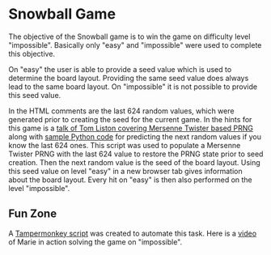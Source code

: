 # Snowball Game
The objective of the Snowball game is to win the game on difficulty level "impossible".
Basically only "easy" and "impossible" were used to complete this objective.

On "easy" the user is able to provide a seed value which is used to determine the board layout. Providing the same seed value does always lead to the same board layout.
On "impossible" it is not possible to provide this seed value.

In the HTML comments are the last 624 random values, which were generated prior to creating the seed for the current game.
In the hints for this game is a [talk of Tom Liston covering Mersenne Twister based PRNG ](https://www.youtube.com/watch?v=Jo5Nlbqd-Vg) along with [sample Python code](https://github.com/tliston/mt19937) for predicting the next random values if you know the last 624 ones.
This script was used to populate a Mersenne Twister PRNG with the last 624 value to restore the PRNG state prior to seed creation.
Then the next random value is the seed of the board layout.
Using this seed value on level "easy" in a new browser tab gives information about the board layout. Every hit on "easy" is then also performed on the level "impossible".

## Fun Zone

A [Tampermonkey script](https://github.com/joergschwarzwaelder/hhc2020/blob/master/Additional/snowball.tampermonkey) was created to automate this task.
Here is a [video](https://github.com/joergschwarzwaelder/hhc2020/blob/master/Additional/Holiday%20Hack%20Challenge%202020%20-%20Snowball%20-%20Marie.webm) of Marie in action solving the game on "impossible".
<!--stackedit_data:
eyJoaXN0b3J5IjpbLTExMjE5Mzk1NCwtMjAxNzMxODI2OSw3Mz
A5OTgxMTZdfQ==
-->